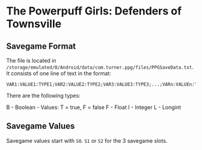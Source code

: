 The Powerpuff Girls: Defenders of Townsville
============================================

Savegame Format
---------------

The file is located in `/storage/emulated/0/Android/data/com.turner.ppg/files/PPGSaveData.txt`. It consists of one line of text in the format:

```
VAR1:VALUE1:TYPE1;VAR2:VALUE2:TYPE2;VAR3:VALUE3:TYPE3;...;VARn:VALUEn:TYPEn
```

There are the following types:

B - Boolean - Values: T = true, F = false
F - Float
I - Integer
L - Longint


Savegame Values
---------------

Savegame values start with `S0`. `S1` or `S2` for the 3 savegame slots.
